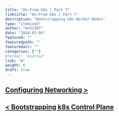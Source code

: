 ```yaml
---
title: "On-Prem k8s | Part 7"
linktitle: "On-Prem k8s | Part 7"
description: "Bootstrapping k8s Worker Nodes"
type: "itemized"
author: "mch1307"
date: "2018-03-04"
featured: ""
featuredpath: ""
featuredalt: ""
categories: [""]
#format: "Android"
link: "#"
weight: 8
draft: true
---
```



## [Configuring Networking >][8]

## [< Bootstrapping k8s Control Plane][6]

 [1]: /k8s-thw/thw1
 [2]: /k8s-thw/thw2
 [3]: /k8s-thw/thw3
 [4]: /k8s-thw/thw4
 [5]: /k8s-thw/thw5
 [6]: /k8s-thw/thw6
 [7]: /k8s-thw/thw7
 [8]: /k8s-thw/thw8
 [9]: /k8s-thw/thw9
